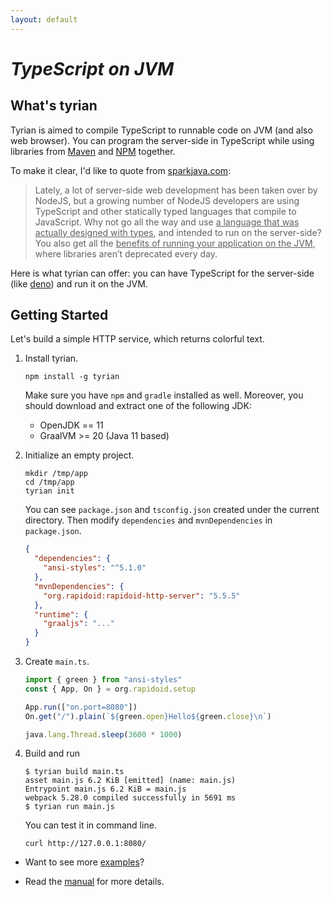 ```yaml
---
layout: default
---
```


# _TypeScript on JVM_

## What's tyrian

Tyrian is aimed to compile TypeScript to runnable code on JVM (and also web browser). You can program the server-side in TypeScript while using libraries from [Maven](https://maven.apache.org/) and [NPM](https://www.npmjs.com/) together.

To make it clear, I'd like to quote from [sparkjava.com](http://sparkjava.com/):

> Lately, a lot of server-side web development has been taken over by NodeJS, but a growing number of NodeJS developers are using TypeScript and other statically typed languages that compile to JavaScript. Why not go all the way and use <ins>a language that was actually designed with types</ins>, and intended to run on the server-side? You also get all the <ins>benefits of running your application on the JVM</ins>, where libraries aren’t deprecated every day.

Here is what tyrian can offer: you can have TypeScript for the server-side (like [deno](https://github.com/denoland/deno)) and run it on the JVM.

## Getting Started

Let's build a simple HTTP service, which returns colorful text.

1. Install tyrian.

    ```
    npm install -g tyrian
    ```

    Make sure you have `npm` and `gradle` installed as well. Moreover, you should download and extract one of the following JDK:
    * OpenJDK == 11
    * GraalVM >= 20 (Java 11 based)

2. Initialize an empty project.

    ```
    mkdir /tmp/app
    cd /tmp/app
    tyrian init
    ```

    You can see `package.json` and `tsconfig.json` created under the current directory. Then modify `dependencies` and `mvnDependencies` in `package.json`.

    ```json
    {
      "dependencies": {
        "ansi-styles": "^5.1.0"
      },
      "mvnDependencies": {
        "org.rapidoid:rapidoid-http-server": "5.5.5"
      },
      "runtime": {
        "graaljs": "..."
      }
    }
    ```

2. Create `main.ts`.

    ```typescript
    import { green } from "ansi-styles"
    const { App, On } = org.rapidoid.setup

    App.run(["on.port=8080"])
    On.get("/").plain(`${green.open}Hello${green.close}\n`)

    java.lang.Thread.sleep(3600 * 1000)
    ```

3. Build and run

    ```
    $ tyrian build main.ts
    asset main.js 6.2 KiB [emitted] (name: main.js)
    Entrypoint main.js 6.2 KiB = main.js
    webpack 5.28.0 compiled successfully in 5691 ms
    $ tyrian run main.js
    ```

    You can test it in command line.

    ```
    curl http://127.0.0.1:8080/
    ```

* Want to see more [examples](https://github.com/wizawu/tyrian/tree/master/examples)?

* Read the [manual](./manual) for more details.
